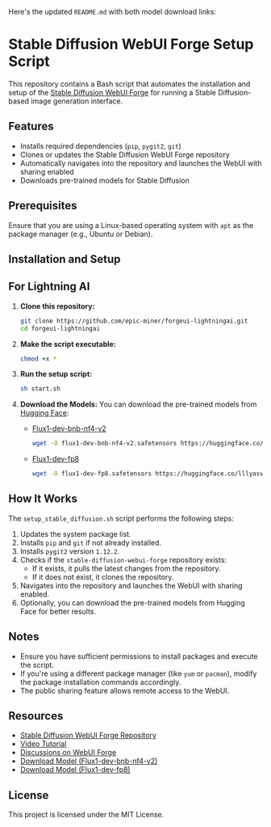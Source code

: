 Here's the updated `README.md` with both model download links:

# Stable Diffusion WebUI Forge Setup Script

This repository contains a Bash script that automates the installation and setup of the [Stable Diffusion WebUI Forge](https://github.com/lllyasviel/stable-diffusion-webui-forge) for running a Stable Diffusion-based image generation interface.

## Features
- Installs required dependencies (`pip`, `pygit2`, `git`)
- Clones or updates the Stable Diffusion WebUI Forge repository
- Automatically navigates into the repository and launches the WebUI with sharing enabled
- Downloads pre-trained models for Stable Diffusion

## Prerequisites
Ensure that you are using a Linux-based operating system with `apt` as the package manager (e.g., Ubuntu or Debian).

## Installation and Setup

## For Lightning AI

1. **Clone this repository:**
   ```bash
   git clone https://github.com/epic-miner/forgeui-lightningai.git
   cd forgeui-lightningai
   ```

2. **Make the script executable:**
   ```bash
   chmod +x *
   ```

3. **Run the setup script:**
   ```bash
   sh start.sh
   ```

4. **Download the Models:**
   You can download the pre-trained models from [Hugging Face](https://huggingface.co):
   - [Flux1-dev-bnb-nf4-v2](https://huggingface.co/lllyasviel/flux1-dev-bnb-nf4/blob/main/flux1-dev-bnb-nf4-v2.safetensors)
     ```bash
     wget -O flux1-dev-bnb-nf4-v2.safetensors https://huggingface.co/lllyasviel/flux1-dev-bnb-nf4/resolve/main/flux1-dev-bnb-nf4-v2.safetensors
     ```
   - [Flux1-dev-fp8](https://huggingface.co/lllyasviel/flux1_dev/blob/main/flux1-dev-fp8.safetensors)
     ```bash
     wget -O flux1-dev-fp8.safetensors https://huggingface.co/lllyasviel/flux1_dev/resolve/main/flux1-dev-fp8.safetensors
     ```

## How It Works
The `setup_stable_diffusion.sh` script performs the following steps:
1. Updates the system package list.
2. Installs `pip` and `git` if not already installed.
3. Installs `pygit2` version `1.12.2`.
4. Checks if the `stable-diffusion-webui-forge` repository exists:
   - If it exists, it pulls the latest changes from the repository.
   - If it does not exist, it clones the repository.
5. Navigates into the repository and launches the WebUI with sharing enabled.
6. Optionally, you can download the pre-trained models from Hugging Face for better results.

## Notes
- Ensure you have sufficient permissions to install packages and execute the script.
- If you're using a different package manager (like `yum` or `pacman`), modify the package installation commands accordingly.
- The public sharing feature allows remote access to the WebUI.

## Resources
- [Stable Diffusion WebUI Forge Repository](https://github.com/lllyasviel/stable-diffusion-webui-forge)
- [Video Tutorial](https://youtu.be/6Hpo2UBUmAE)
- [Discussions on WebUI Forge](https://github.com/lllyasviel/stable-diffusion-webui-forge/discussions/981)
- [Download Model (Flux1-dev-bnb-nf4-v2)](https://huggingface.co/lllyasviel/flux1-dev-bnb-nf4/blob/main/flux1-dev-bnb-nf4-v2.safetensors)
- [Download Model (Flux1-dev-fp8)](https://huggingface.co/lllyasviel/flux1_dev/blob/main/flux1-dev-fp8.safetensors)

## License
This project is licensed under the MIT License.
